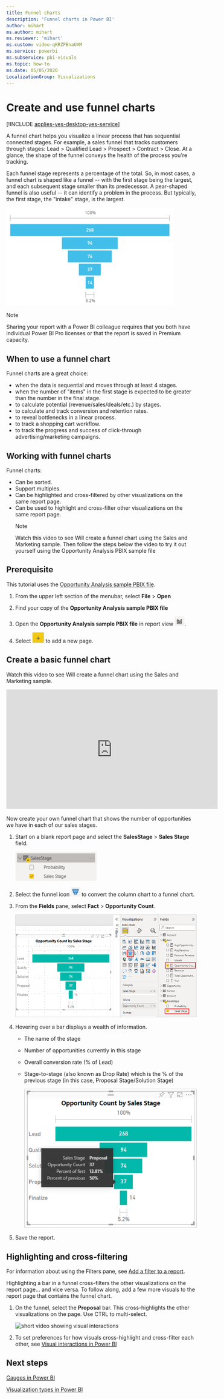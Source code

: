 ```yaml
---
title: Funnel charts
description: 'Funnel charts in Power BI'
author: mihart
ms.author: mihart
ms.reviewer: 'mihart'
ms.custom: video-qKRZPBnaUXM
ms.service: powerbi
ms.subservice: pbi-visuals
ms.topic: how-to
ms.date: 05/05/2020
LocalizationGroup: Visualizations
---
```

# Create and use funnel charts

[!INCLUDE [applies-yes-desktop-yes-service](../includes/applies-yes-desktop-yes-service.md)]

A funnel chart helps you visualize a linear process that has sequential connected stages. For example, a sales funnel that tracks customers through stages: Lead \> Qualified Lead \> Prospect \> Contract \> Close.  At a glance, the shape of the funnel conveys the health of the process you're tracking.

Each funnel stage represents a percentage of the total. So, in most cases, a funnel chart is shaped like a funnel -- with the first stage being the largest, and each subsequent stage smaller than its predecessor.  A pear-shaped funnel is also useful -- it can identify a problem in the process.  But typically, the first stage, the "intake" stage, is the largest.

![sample blue funnel](media/power-bi-visualization-funnel-charts/funnelplain.png)

> [!NOTE]
> Sharing your report with a Power BI colleague requires that you both have individual Power BI Pro licenses or that the report is saved in Premium capacity.    

## When to use a funnel chart
Funnel charts are a great choice:

* when the data is sequential and moves through at least 4 stages.
* when the number of "items" in the first stage is expected to be greater than the number in the final stage.
* to calculate potential (revenue/sales/deals/etc.) by stages.
* to calculate and track conversion and retention rates.
* to reveal bottlenecks in a linear process.
* to track a shopping cart workflow.
* to track the progress and success of click-through advertising/marketing campaigns.

## Working with funnel charts
Funnel charts:

* Can be sorted.
* Support multiples.
* Can be highlighted and cross-filtered by other visualizations on the same report page.
* Can be used to highlight and cross-filter other visualizations on the same report page.
   > [!NOTE]
   > Watch this video to see Will create a funnel chart using the Sales and Marketing sample. Then follow the steps below the video to try it out yourself using the Opportunity Analysis PBIX sample file
   > 
   > 
## Prerequisite

This tutorial uses the [Opportunity Analysis sample PBIX file](https://download.microsoft.com/download/9/1/5/915ABCFA-7125-4D85-A7BD-05645BD95BD8/Opportunity%20Analysis%20Sample%20PBIX.pbix
).

1. From the upper left section of the menubar, select **File** > **Open**
   
2. Find your copy of the **Opportunity Analysis sample PBIX file**

1. Open the **Opportunity Analysis sample PBIX file** in report view ![Screenshot of the report view icon.](media/power-bi-visualization-kpi/power-bi-report-view.png).

1. Select ![Screenshot of the yellow tab.](media/power-bi-visualization-kpi/power-bi-yellow-tab.png) to add a new page.


## Create a basic funnel chart
Watch this video to see Will create a funnel chart using the Sales and Marketing sample.

<iframe width="560" height="315" src="https://www.youtube.com/embed/qKRZPBnaUXM" frameborder="0" allow="autoplay; encrypted-media" allowfullscreen></iframe>


Now create your own funnel chart that shows the number of opportunities we have in each of our sales stages.

1. Start on a blank report page and select the **SalesStage** \> **Sales Stage** field.
   
    ![select Sales Stage](media/power-bi-visualization-funnel-charts/funnelselectfield-new.png)

1. Select the funnel icon ![funnel chart icon](media/power-bi-visualization-funnel-charts/power-bi-funnel-icon.png) to convert the column chart to a funnel chart.

2. From the **Fields** pane, select **Fact** \> **Opportunity Count**.
   
    ![build the funnel chart](media/power-bi-visualization-funnel-charts/power-bi-funnel-2.png)
4. Hovering over a bar displays a wealth of information.
   
   * The name of the stage
   * Number of opportunities currently in this stage
   * Overall conversion rate (% of Lead) 
   * Stage-to-stage (also known as Drop Rate) which is the % of the previous stage (in this case, Proposal Stage/Solution Stage)
     
     ![details for Proposal bar](media/power-bi-visualization-funnel-charts/funnelhover-new.png)

6. Save the report.

## Highlighting and cross-filtering
For information about using the Filters pane, see [Add a filter to a report](../create-reports/power-bi-report-add-filter.md).

Highlighting a bar in a funnel cross-filters the other visualizations on the report page... and vice versa. To follow along, add a few more visuals to the report page that contains the funnel chart.

1. On the funnel, select the **Proposal** bar. This cross-highlights the other visualizations on the page. Use CTRL to multi-select.
   
   ![short video showing visual interactions](media/power-bi-visualization-funnel-charts/funnelchartnoowl.gif)
2. To set preferences for how visuals cross-highlight and cross-filter each other, see [Visual interactions in Power BI](../create-reports/service-reports-visual-interactions.md)

## Next steps

[Gauges in Power BI](power-bi-visualization-radial-gauge-charts.md)

[Visualization types in Power BI](power-bi-visualization-types-for-reports-and-q-and-a.md)



